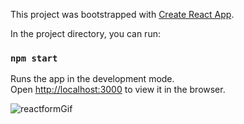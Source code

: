 This project was bootstrapped with [Create React App](https://github.com/facebook/create-react-app).

In the project directory, you can run:

### `npm start`

Runs the app in the development mode.<br>
Open [http://localhost:3000](http://localhost:3000) to view it in the browser.



![reactformGif](https://user-images.githubusercontent.com/41718953/57162978-bdecfd00-6da4-11e9-8116-a8a8f89480d5.gif)
